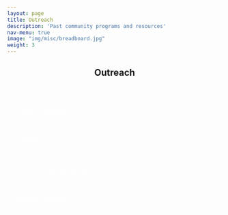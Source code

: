 ```yaml
---
layout: page
title: Outreach
description: 'Past community programs and resources'
nav-menu: true
image: "img/misc/breadboard.jpg"
weight: 3
---
```


<section id="one">
<head>
<link rel="stylesheet" href="https://maxcdn.bootstrapcdn.com/font-awesome/4.7.0/css/font-awesome.min.css">
<meta name="viewport" content="width=device-width, initial-scale=1">
<style>
.accordion {
  box-shadow: 0 0.5px 0px;
  background-color: transparent;
  color: white;
  cursor: pointer;
  padding: 25px;
  width: 100%;
  border: none;
  text-align: left;
  outline: none;
  font-size: 20px;
  height: 20px;
  transition: 0.4s;
  line-height: 0px;
}
.active, .accordion:hover {
  box-shadow: 0 2px 3px;
  background-color: #242943;
  color: #FFF;
  z-index: 100;
}
@media screen and (min-width: 651px) {
  .accordion {
    font-size: 20px;
  }}
  @media screen and (max-width: 650px) {
  .accordion {
    font-size: 10px;
    height: 15px;
    line-height: 5px;
  }}
.panel {
  padding: 0 18px;
  display: none;
  background-color: transparent;
  color: white;
  overflow: hidden;
}
</style>
</head>
<div class="inner">
        <header class="major">
            <h1>Outreach</h1>
        </header>
       <button class="accordion" >CTE Courses<i class="accordion-dropdown fa fa-caret-down" style="float:right; line-height:5px;"></i></button>
             <div class="panel">
         <p><ul>
         <li><h3>Introduction to Robotics<a href="https://bpgc-cte.org/course/6234cc6f6dd20f53f635ff20" target="blank"><i class="fa fa-link" aria-hidden="true" style="font-size:16px; padding-left:6px;" ></i></a></h3></li>
         <h5>Jan 2022 - May 2022</h5>
         The course is aimed at giving a kickstart to everyone who are interested in the field Robotics. The course will help you to get an idea about different aspects of robotics and also the new advancements in it.
         Topics covered include Arduino , PCB and ICs, Kinematics, Control Theory, Matlab & Simulink, Introduction to ROS amongst other things.<hr>
         <li><h3>Robotics: Control and Automation <a href="https://github.com/ERC-BPGC/cte-archive/tree/master/Sem2_19-20" target="blank"><i class="fa fa-link" aria-hidden="true" style="font-size:16px; padding-left:6px;" ></i></a></h3></li>
         <h5>Jan 2020 - May 2020</h5>
         This course provides detial insight into automation and control aspects involved in Robotics.The content of the course includes
         ROS basics, ROS Simulations, MoveIT, Autonomous navigation and OpenCV.<hr>
         <li><h3>Introduction to Robotics <a href="https://github.com/ERC-BPGC/cte-archive/tree/master/Sem1_19-20" target="blank"><i class="fa fa-link" aria-hidden="true" style="font-size:16px; padding-left:6px;" ></i></a></h3></li>
         <h5>September 2019 - December 2019</h5>
         This course is to provide a basic idea about the field of Robotics and different areas involved in it. The content of the course includes Mechanical aspects in Robotics, Arduino programming and sensor, Python, Intro to ROS, etc.
         </ul> </p>
        </div>
        <br><br>
        <button class="accordion" >QSTP <i class="accordion-dropdown fa fa-caret-down" style="float:right; line-height:5px;"></i></button>
             <div class="panel">
         <p><ul>
         <li><h3>Introducion to Mechatronics <a href="https://github.com/abhidxt299/QSTP-Introduction-to-Mechatronics" target="blank"><i class="fa fa-link" aria-hidden="true" style="font-size:16px; padding-left:6px;" ></i></a></h3></li>
         <h5>Summer 2020</h5>
         Mechatronics is a multidisciplinary field, encompassing Electronics, Robotics and Computer and Control Syetem engineering.This course is to familiarise people with fundamentals and concepts related to basic mechatronic devices. The content of the course includes Arduino programming and Sensors, CAD designing and Matlab and Simulink.<hr>
         <li><h3>Robotics Automation using ROS <a href="https://github.com/adbidwai/QSTP-Robotics_Automation_using_ROS" target="blank"><i class="fa fa-link" aria-hidden="true" style="font-size:16px; padding-left:6px;" ></i></a></h3></li>
         <h5>Summer 2020</h5>
         Automation and Control in Robotics is a fast growing field with exciting innovations coming out with a rapid pace. This course aims to familiarise you with the basic tools and techniques that are at the core of such developments. The content of the course includes basics of Python, ROS, Gazebo Simulatons, Path Planning and writing a Controller.<hr>
         <li><h3>Introduction to ROS <a href="https://github.com/hardesh/QSTP-Introduction_to_ROS" target = "blank"><i class="fa fa-link" aria-hidden="true" style="font-size:16px; padding-left:6px;" ></i></a></h3></li>
         <h5>Summer 2019</h5>
         This project based course was aimed at teaching basic usage and application of ROS
         </ul> </p>
         </div>
         <br><br>
          <button class="accordion" >CTE TechWeekend<i class="accordion-dropdown fa fa-caret-down" style="float:right; line-height:5px"></i></button>
          <div class="panel">
          <p><ul>
          <li><h3>Arduino Open <a href="https://docs.google.com/document/d/11ibC6AY-H74LxYIZp_dsr382BzlJZOYZn-xT3KxNYtI/edit?usp=sharing" target="blank"><i class="fa fa-link" aria-hidden="true" style="font-size:16px; padding-left:6px;" ></i></a></h3></li>
          <h5>30th March 2022</h5>
          ERC in collaboration with CTE, announces Arduino Open. Its amazing that how you can process something as functional as robotic arm and something as trivial as blinking an LED with a single-board. With Arduino the only limit is your imagination. Solve the questions given in the problem statement within the stipualted time to win exciting prizes.<hr>
          <li><h3>Robotics Hackathon <a href="https://github.com/ERC-BPGC/Robotics_Hackathon" target="blank"><i class="fa fa-link" aria-hidden="true" style="font-size:16px; padding-left:6px;" ></i></a></h3></li>
          <h5>3rd October 2020 - 10th October 2020</h5>
          ERC in Collaboration with CTE brings you - the Intelligent Robotics Hackathon. The task will challenge you to code up a robot that can display intelligent behavior. We hope the task will bring out the best of your technical and logical thinking abilities.<hr> 
          <li><h3>Tech Talk <a href="" target="blank"><i class="fa fa-link" aria-hidden="true" style="font-size:16px; padding-left:6px;" ></i></a></h3></li>
          <h5>3rd October 2020</h5>
         In the Tech Talk by Mihir Kulkarni is he talked about Ignition, the new up and coming powerful open source simulator set to take over the robotics world. He  is currently pursuing his PhD from University of Nevada, Reno and recently did extensive work with Ignition during his GSOC internship.
         </ul></p>
         </div>
         <br><br>
          <button class="accordion" >Mini Projects<i class="accordion-dropdown fa fa-caret-down" style="float:right; line-height:5px"></i></button>
          <div class="panel"><br><br>
          <p>The best way to learn is to get your hands dirty. Keeping this in mind, we have prepared a set of mini-projects for you to dive into the field of robotics. Together, the projects cover a wide variety of fields so that there is something to try, no matter what your area of interest.<br><br>
          The projects are designed to be completed in 5-6 weeks in small teams. Each project has been allotted ERC members as mentors. Every week, you will be given resources to learn about and practice a concept required to complete the project. The mentors will be there to solve your doubts and help you troubleshoot. They will also hold weekly meetings to take project updates and help out with any problems.</p>
  <h4>Mini Projects have been announced!</h4>
          <h4>How to Sign Up</h4>
          <ol>
          <li>Read about the available projects <b><a href='mini_projects.html'>here.</a></b></li>
          <li>Fill up this <b><a href='https://forms.gle/wDtSEFP1NX7MLDww8' target='blank'>form.</a></b></li>
          <li>Deadline to register <b>Sunday 6th Feb EOD</b></li></ol>
          </div>
<script>
var acc = document.getElementsByClassName("accordion");
var i;
for (i = 0; i < acc.length; i++) {
  acc[i].addEventListener("click", function() {
    this.classList.toggle("active");
    var panel = this.nextElementSibling;
    if (panel.style.display === "block") {
      panel.style.display = "none";
      this.getElementsByClassName('accordion-dropdown')[0].className = "accordion-dropdown fa fa-caret-down";
    } else {
      panel.style.display = "block";
      this.getElementsByClassName('accordion-dropdown')[0].className = "accordion-dropdown fa fa-caret-up";
    }
  });
}
</script>

